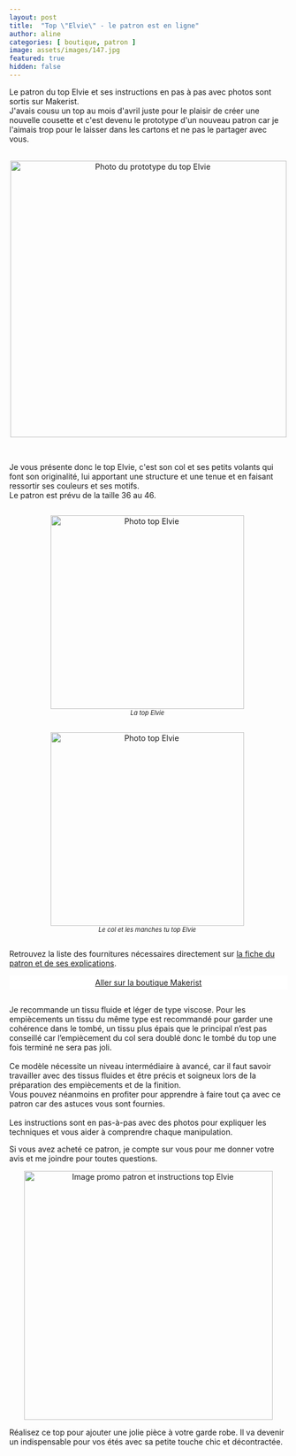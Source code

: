 ```yaml
---
layout: post
title:  "Top \"Elvie\" - le patron est en ligne"
author: aline
categories: [ boutique, patron ]
image: assets/images/147.jpg
featured: true
hidden: false
---
```

<p>
Le patron du top Elvie et ses instructions en pas à pas avec photos sont sortis sur Makerist.<br>
J'avais cousu un top au mois d'avril juste pour le plaisir de créer une nouvelle cousette et c'est devenu le prototype d'un nouveau patron car je l'aimais trop pour le laisser dans les cartons et ne pas le partager avec vous.<br><br>

<p style="text-align:center"><img src="{{ site.url }}{{ site.baseurl }}/assets/images/150.jpg" width="500" alt="Photo du prototype du top Elvie"/></p>
<br>

Je vous présente donc le top Elvie, c'est son col et ses petits volants qui font son originalité, lui apportant une structure et une tenue et en faisant ressortir ses couleurs et ses motifs.<br>Le patron est prévu de la taille 36 au 46.
</p>

<div float="left" style="text-align:center">
    <p style="display: inline-block; margin-right:.3em;"><img src="{{ site.url }}{{ site.baseurl }}/assets/images/148.jpg" width="350" alt="Photo top Elvie"/><em style="display:block; font-size: .8em">La top Elvie</em></p>
    <p style="display: inline-block; margin-right:.3em;"><img src="{{ site.url }}{{ site.baseurl }}/assets/images/149.jpg" width="350" alt="Photo top Elvie"/><em style="display:block; font-size: .8em">Le col et les manches tu top Elvie</em></p>
</div>

Retrouvez la liste des fournitures nécessaires directement sur <a href="https://www.makerist.fr/patterns/le-top-elvie-du-36-au-46" target="_blank">la fiche du patron et de ses explications</a>.
 
<a class="makerist-link" style="
    background-color: white;
    margin-bottom: 2em;
    display: block;
    text-align: center;
    padding: .3em;" href="https://www.makerist.fr/users/tout_nouveau_tout_beau_fr" target="_blank">Aller sur la boutique Makerist</a>

<p>Je recommande un tissu fluide et léger de type viscose. Pour les empiècements un tissu du même type est recommandé pour garder une cohérence dans le tombé, un tissu plus épais que le principal n’est pas conseillé car l’empiècement du col sera doublé donc le tombé du top une fois terminé ne sera pas joli.<br><br>
Ce modèle nécessite un niveau intermédiaire à avancé, car il faut savoir travailler avec des tissus fluides et être précis et soigneux lors de la préparation des empiècements et de la finition.<br>Vous pouvez néanmoins en profiter pour apprendre à faire tout ça avec ce patron car des astuces vous sont fournies.<br><br>
Les instructions sont en pas-à-pas avec des photos pour expliquer les techniques et vous aider à comprendre chaque manipulation.</p>

Si vous avez acheté ce patron, je compte sur vous pour me donner votre avis et me joindre pour toutes questions.<br>

<p style="text-align:center"><a href="https://www.makerist.fr/patterns/le-top-elvie-du-36-au-46" target="_blank"><img src="{{ site.url }}{{ site.baseurl }}/assets/images/Top_Elvie_promo.png" width="450" alt="Image promo patron et instructions top Elvie "/></a></p>

<p>Réalisez ce top pour ajouter une jolie pièce à votre garde robe. Il va devenir un indispensable pour vos étés avec sa petite touche chic et décontractée.<br><br>

